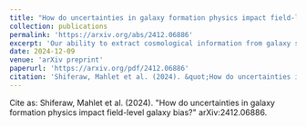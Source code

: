 ```yaml
---
title: "How do uncertainties in galaxy formation physics impact field-level galaxy bias?"
collection: publications
permalink: 'https://arxiv.org/abs/2412.06886'
excerpt: 'Our ability to extract cosmological information from galaxy surveys is limited by uncertainties in the galaxy-dark matter halo relationship for a given galaxy population, which are governed by the intricacies of galaxy formation. To quantify these uncertainties, we examine quenched and star-forming galaxies using two distinct approaches to modeling galaxy formation: UniverseMachine, an empirical semi-analytic model, and the IllustrisTNG hydrodynamical simulation. We apply a second-order hybrid N-body perturbative bias expansion to each galaxy sample, enabling direct comparison of modeling approaches and revealing how uncertainties in galaxy formation and the galaxy-halo connection affect bias parameters and non-Poisson noise across number density and redshift. Notably, we find that quenched and star-forming galaxies occupy distinct parts of bias parameter spacce, and that the scatter induced from these entirely different galaxy formation models is small when conditioned on similar selections of galaxies. We also detect a signature of assembly bias in our samples; this leads to small but significant deviations from predictions of the analytic bias, while samples with assembly bias removed match these predictions well. This work indicates that galaxy samples from a spectrum of reasonable, physically motivated models for galaxy formation roughly spanning our current understanding give a relatively small range of field-level galaxy bias parameters and relations. We estimate a set of priors from this set of models that should be useful in extracting cosmological information from LRG- and ELG-like samples. Looking forward, this indicates that careful estimates of the range of impacts of galaxy formation for a given sample and cosmological analysis will be an essential ingredient for extracting the most precise cosmological information from current and future large galaxy surveys.'
date: 2024-12-09
venue: 'arXiv preprint'
paperurl: 'https://arxiv.org/pdf/2412.06886'
citation: 'Shiferaw, Mahlet et al. (2024). &quot;How do uncertainties in galaxy formation physics impact field-level galaxy bias?&quot; arXiv preprint.'
---
```


Cite as: Shiferaw, Mahlet et al. (2024). &quot;How do uncertainties in galaxy formation physics impact field-level galaxy bias?&quot; arXiv:2412.06886.